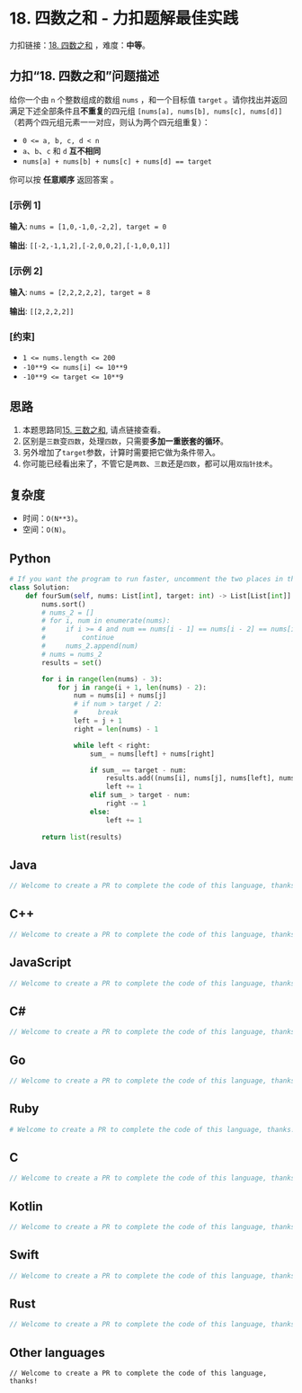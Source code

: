 # 18. 四数之和 - 力扣题解最佳实践
力扣链接：[18. 四数之和](https://leetcode.cn/problems/4sum) ，难度：**中等**。

## 力扣“18. 四数之和”问题描述
给你一个由 `n` 个整数组成的数组 `nums` ，和一个目标值 `target` 。请你找出并返回满足下述全部条件且**不重复**的四元组 `[nums[a], nums[b], nums[c], nums[d]]` （若两个四元组元素一一对应，则认为两个四元组重复）：

- `0 <= a, b, c, d < n`
- `a`、`b`、`c` 和 `d` **互不相同**
- `nums[a] + nums[b] + nums[c] + nums[d] == target`

你可以按 **任意顺序** 返回答案 。

### [示例 1]
**输入**: `nums = [1,0,-1,0,-2,2], target = 0`

**输出**: `[[-2,-1,1,2],[-2,0,0,2],[-1,0,0,1]]`

### [示例 2]
**输入**: `nums = [2,2,2,2,2], target = 8`

**输出**: `[[2,2,2,2]]`

### [约束]
- `1 <= nums.length <= 200`
- `-10**9 <= nums[i] <= 10**9`
- `-10**9 <= target <= 10**9`

## 思路
1. 本题思路同[15. 三数之和](15-3sum.md), 请点链接查看。
2. 区别是`三数`变`四数`，处理`四数`，只需要**多加一重嵌套的循环**。
3. 另外增加了`target`参数，计算时需要把它做为条件带入。
4. 你可能已经看出来了，不管它是`两数`、`三数`还是`四数`，都可以用`双指针技术`。

## 复杂度
* 时间：`O(N**3)`。
* 空间：`O(N)`。

## Python
```python
# If you want the program to run faster, uncomment the two places in the code.
class Solution:
    def fourSum(self, nums: List[int], target: int) -> List[List[int]]:
        nums.sort()
        # nums_2 = []
        # for i, num in enumerate(nums):
        #     if i >= 4 and num == nums[i - 1] == nums[i - 2] == nums[i - 3] == nums[i - 4]:
        #         continue
        #     nums_2.append(num)
        # nums = nums_2
        results = set()

        for i in range(len(nums) - 3):
            for j in range(i + 1, len(nums) - 2):
                num = nums[i] + nums[j]
                # if num > target / 2:
                #     break
                left = j + 1
                right = len(nums) - 1

                while left < right:
                    sum_ = nums[left] + nums[right]

                    if sum_ == target - num:
                        results.add((nums[i], nums[j], nums[left], nums[right]))
                        left += 1
                    elif sum_ > target - num:
                        right -= 1
                    else:
                        left += 1
        
        return list(results)
```

## Java
```java
// Welcome to create a PR to complete the code of this language, thanks!
```

## C++
```cpp
// Welcome to create a PR to complete the code of this language, thanks!
```

## JavaScript
```javascript
// Welcome to create a PR to complete the code of this language, thanks!
```

## C#
```c#
// Welcome to create a PR to complete the code of this language, thanks!
```

## Go
```go
// Welcome to create a PR to complete the code of this language, thanks!
```

## Ruby
```ruby
# Welcome to create a PR to complete the code of this language, thanks!
```

## C
```c
// Welcome to create a PR to complete the code of this language, thanks!
```

## Kotlin
```kotlin
// Welcome to create a PR to complete the code of this language, thanks!
```

## Swift
```swift
// Welcome to create a PR to complete the code of this language, thanks!
```

## Rust
```rust
// Welcome to create a PR to complete the code of this language, thanks!
```

## Other languages
```
// Welcome to create a PR to complete the code of this language, thanks!
```
